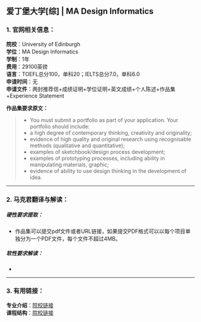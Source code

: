 ## 爱丁堡大学[综] | MA Design Informatics


### 1. 官网相关信息：

**院校**：University of Edinburgh    
**学位**：MA Design Informatics   
**学制**：1年  
**费用**：29100英镑  
**语言**：TOEFL总分100，单科20；IELTS总分7.0，单科6.0     
**申请时间**：无  
**申请文件**：两封推荐信+成绩证明+学位证明+英文成绩+个人陈述+作品集+Experience Statement

**作品集要求原文：**   

> -	You must submit a portfolio as part of your application. Your portfolio should include:  
> - a high degree of contemporary thinking, creativity and originality;  
> - evidence of high quality and original research using recognisable methods (qualitative and quantitative);  
> - examples of sketchbook/design process development;  
> - examples of prototyping processes, including ability in manipulating materials, graphic;  
> - evidence of ability to use design thinking in the development of idea.






---


### 2. 马克君翻译与解读：

##### 硬性要求提取：
- 作品集可以提交pdf文件或者URL链接，如果提交PDF格式可以以每个项目单独分为一个PDF文件，每个文件不超过4MB。



##### 软性要求解读：
- 


---


### 3. 有用链接：

**专业介绍**：[院校链接](https://www.ed.ac.uk/studying/postgraduate/degrees/index.php?r=site/view&id=821)  
**课程结构**：[院校链接](http://www.drps.ed.ac.uk/17-18/dpt/ptmartdesi1f.htm) 

 
